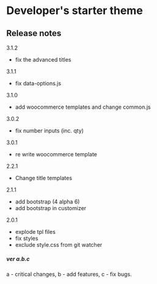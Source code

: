 # Developer's starter theme #

## Release notes ##
3.1.2
- fix the advanced titles

3.1.1
- fix data-options.js 

3.1.0
- add woocommerce templates and change common.js

3.0.2
- fix number inputs (inc. qty)

3.0.1
- re write woocommerce template

2.2.1
- Change title templates

2.1.1
- add bootstrap (4 alpha 6)
- add bootstrap in customizer

2.0.1
- explode tpl files
- fix styles
- exclude style.css from git watcher

##### ver a.b.c #####
a - critical changes, b - add features, c - fix bugs.